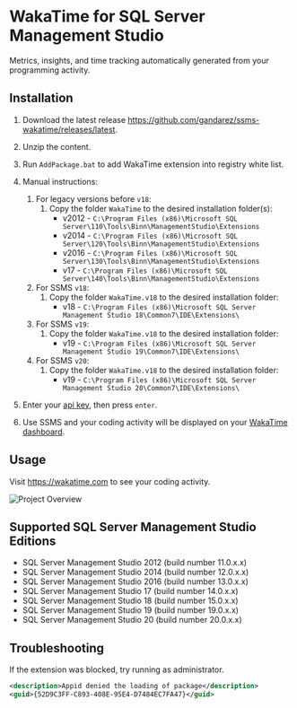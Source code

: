 # WakaTime for SQL Server Management Studio

Metrics, insights, and time tracking automatically generated from your programming activity.

## Installation

1. Download the latest release <https://github.com/gandarez/ssms-wakatime/releases/latest>.

2. Unzip the content.

3. Run `AddPackage.bat` to add WakaTime extension into registry white list.

4. Manual instructions:
    1. For legacy versions before `v18`:
        1. Copy the folder `WakaTime` to the desired installation folder(s):
            * v2012 - `C:\Program Files (x86)\Microsoft SQL Server\110\Tools\Binn\ManagementStudio\Extensions`
            * v2014 - `C:\Program Files (x86)\Microsoft SQL Server\120\Tools\Binn\ManagementStudio\Extensions`
            * v2016 - `C:\Program Files (x86)\Microsoft SQL Server\130\Tools\Binn\ManagementStudio\Extensions`
            * v17 - `C:\Program Files (x86)\Microsoft SQL Server\140\Tools\Binn\ManagementStudio\Extensions`
    2. For SSMS `v18`:
        1. Copy the folder `WakaTime.v18` to the desired installation folder:
            * v18 - `C:\Program Files (x86)\Microsoft SQL Server Management Studio 18\Common7\IDE\Extensions\`
    3. For SSMS `v19`:
        1. Copy the folder `WakaTime.v18` to the desired installation folder:
            * v19 - `C:\Program Files (x86)\Microsoft SQL Server Management Studio 19\Common7\IDE\Extensions\`
    4. For SSMS `v20`:
        1. Copy the folder `WakaTime.v18` to the desired installation folder:
            * v19 - `C:\Program Files (x86)\Microsoft SQL Server Management Studio 20\Common7\IDE\Extensions\`

5. Enter your [api key](https://wakatime.com/settings#apikey), then press `enter`.

6. Use SSMS and your coding activity will be displayed on your [WakaTime dashboard](https://wakatime.com).

## Usage

Visit <https://wakatime.com> to see your coding activity.

![Project Overview](https://wakatime.com/static/img/ScreenShots/Screen-Shot-2016-03-21.png)

## Supported SQL Server Management Studio Editions

* SQL Server Management Studio 2012 (build number 11.0.x.x)
* SQL Server Management Studio 2014 (build number 12.0.x.x)
* SQL Server Management Studio 2016 (build number 13.0.x.x)
* SQL Server Management Studio 17 (build number 14.0.x.x)
* SQL Server Management Studio 18 (build number 15.0.x.x)
* SQL Server Management Studio 19 (build number 19.0.x.x)
* SQL Server Management Studio 20 (build number 20.0.x.x)

## Troubleshooting

If the extension was blocked, try running as administrator.

```xml
<description>Appid denied the loading of package</description>
<guid>{52D9C3FF-C893-408E-95E4-D7484EC7FA47}</guid>
```

